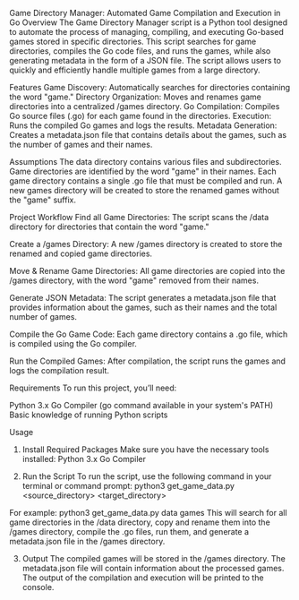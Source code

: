 Game Directory Manager: Automated Game Compilation and Execution in Go
Overview
The Game Directory Manager script is a Python tool designed to automate the process of managing, compiling, and executing Go-based games stored in specific directories. This script searches for game directories, compiles the Go code files, and runs the games, while also generating metadata in the form of a JSON file. The script allows users to quickly and efficiently handle multiple games from a large directory.

Features
Game Discovery: Automatically searches for directories containing the word "game."
Directory Organization: Moves and renames game directories into a centralized /games directory.
Go Compilation: Compiles Go source files (.go) for each game found in the directories.
Execution: Runs the compiled Go games and logs the results.
Metadata Generation: Creates a metadata.json file that contains details about the games, such as the number of games and their names.

Assumptions
The data directory contains various files and subdirectories.
Game directories are identified by the word "game" in their names.
Each game directory contains a single .go file that must be compiled and run.
A new games directory will be created to store the renamed games without the "game" suffix.

Project Workflow
Find all Game Directories: The script scans the /data directory for directories that contain the word "game."

Create a /games Directory: A new /games directory is created to store the renamed and copied game directories.

Move & Rename Game Directories: All game directories are copied into the /games directory, with the word "game" removed from their names.

Generate JSON Metadata: The script generates a metadata.json file that provides information about the games, such as their names and the total number of games.

Compile the Go Game Code: Each game directory contains a .go file, which is compiled using the Go compiler.

Run the Compiled Games: After compilation, the script runs the games and logs the compilation result.

Requirements
To run this project, you’ll need:

Python 3.x
Go Compiler (go command available in your system's PATH)
Basic knowledge of running Python scripts

Usage
1. Install Required Packages
Make sure you have the necessary tools installed:
Python 3.x
Go Compiler

2. Run the Script
To run the script, use the following command in your terminal or command prompt:
python3 get_game_data.py <source_directory> <target_directory>

For example:
python3 get_game_data.py data games
This will search for all game directories in the /data directory, copy and rename them into the /games directory, compile the .go files, run them, and generate a metadata.json file in the /games directory.

3. Output
The compiled games will be stored in the /games directory.
The metadata.json file will contain information about the processed games.
The output of the compilation and execution will be printed to the console.
